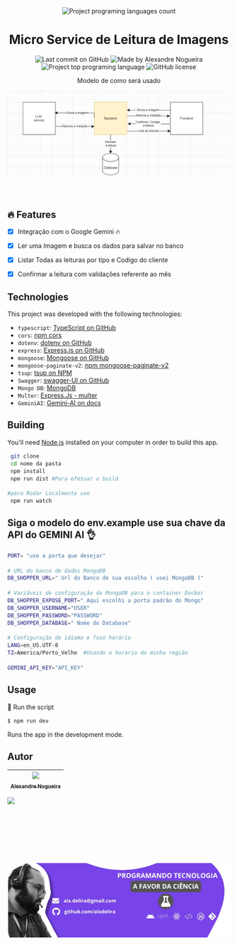 <div align="center">
 <img 
      alt="Project programing languages count" 
      src="https://encrypted-tbn0.gstatic.com/images?q=tbn:ANd9GcTevuK6TdTHsn-BiH-SH3l7DBL42A5nX7oVWw&s"
      width="200px"
    >  
  <!-- project name -->
  <h1 align="center">Micro Service de Leitura de Imagens</h1>
  
  <!-- project badges -->
  <p align="center">   
    <img 
      alt="Last commit on GitHub" 
      src="https://img.shields.io/github/last-commit/Alxdelira/api-jfro?color=6A57D5"
    >   
    <img 
      alt="Made by Alexandre Nogueira" 
      src="https://img.shields.io/badge/made%20by-Alexandre%20Nogueira-%20?color=6A57D5"
    >
    <img 
      alt="Project top programing language" 
      src="https://img.shields.io/github/languages/top/Alxdelira/api-jfro?color=6A57D5"
    >
    <img 
      alt="GitHub license" 
      src="https://img.shields.io/github/license/Alxdelira/service-shopper-iamges?color=6A57D5"
    >
  </p> 

  <!-- project description and menu -->
  <p align="center">Modelo de como será usado</p>
       <img align="center" src="./assets/modeloUso.png" alt="banner"/>
    <br />
    <!-- <a 
      href="https://api-jfro.vercel.app/">
      <strong>Go to usage now »</strong>
    </a> -->
    <br />
    <br />
    <!-- <a 
      href="https://github.com/Alxdelira/api-jfro/issues">
      Report Bug
    </a>
    ·
    <a 
      href="https://github.com/Alxdelira/api-jfro/issues/new">
      Request Feature
    </a> -->
  </p>
</div>


## 🔥 Features
- [x] Integração com o Google Gemini 🔥
- [x] Ler uma Imagem e busca os dados para salvar no banco
- [x] Listar Todas as leituras por tipo e Codigo do cliente
- [x] Confirmar a leitura com validações referente ao mês


## Technologies

This project was developed with the following technologies:

- `typescript`: [TypeScript on GitHub](https://github.com/microsoft/TypeScript)
- `cors`: [npm cors](https://www.npmjs.com/package/cors)
- `dotenv`: [dotenv on GitHub](https://github.com/motdotla/dotenv)
- `express`: [Express.js on GitHub](https://github.com/expressjs/express)
- `mongoose`: [Mongoose on GitHub](https://github.com/Automattic/mongoose)
- `mongoose-paginate-v2`: [npm mongoose-paginate-v2](https://www.npmjs.com/package/mongoose-paginate-v2)
- `tsup`: [tsup on NPM](https://www.npmjs.com/package/tsup)
- `Swagger`: [swagger-UI on  GitHub](https://github.com/swagger-api/swagger-ui)
- `Mongo DB`: [MongoDB](https://www.mongodb.com/pt-br)
- `Multer`: [Express.Js - multer](https://github.com/expressjs/multer)
- `GeminiAI`: [Gemini-AI on docs](https://ai.google.dev/gemini-api/docs)



## Building

You'll need [Node.js](https://nodejs.org) installed on your computer in order to build this app.

```bash
 git clone 
 cd nome da pasta
 npm install
 npm run dist #Para efetuar o build

#para Rodar Localmente use 
 npm run watch
```

## Siga o modelo do env.example use sua chave da API do GEMINI AI 👌

```bash
PORT= "use a porta que desejar"

# URL do banco de dados MongoDB
DB_SHOPPER_URL=" Url do Banco de sua escolha ( usei MongoDB )"

# Variáveis de configuração do MongoDB para o container Docker
DB_SHOPPER_EXPOSE_PORT=" Aqui escolhi a porta padrão do Mongo"
DB_SHOPPER_USERNAME="USER"
DB_SHOPPER_PASSWORD="PASSWORD"
DB_SHOPPER_DATABASE=" Nome do Database" 

# Configuração de idioma e fuso horário
LANG=en_US.UTF-8
TZ=America/Porto_Velho  #Usando o horario da minha região

GEMINI_API_KEY="API_KEY"
````

## Usage

🔧 Run the script

```bash
$ npm run dev
```


Runs the app in the development mode.<br/>

## Autor

| [<img width="150px"  src="https://avatars.githubusercontent.com/u/102405026?v=4"><br><sub>Alexandre Nogueira</sub>](https://github.com/Alxdelira) |
| :-----------------------------------------------------------------------------------------------------------------------------------------------: |
<a target="_blank" href="https://www.linkedin.com/in/alxdelira/"><img src="https://img.shields.io/badge/linkedin-%230077B5.svg?style=for-the-badge&logo=linkedin&logoColor=white"/></a>

<br />
<br />
<br />
<br />
<br />
<br />
<p align="center">
  <a href="https://portfolioalxdelira.vercel.app/" target="_blank">
    <img align="center" src="https://raw.githubusercontent.com/Alxdelira/Alxdelira/main/.github/assets/footer.png" alt="banner"/>
  </a>
</p>
